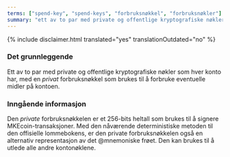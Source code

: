 ```yaml
---
terms: ["spend-key", "spend-keys", "forbruksnøkkel", "forbruksnøkler"]
summary: "ett av to par med private og offentlige kryptografiske nøkler som hver konto har, med en *privat* forbruksnøkkel som brukes til å forbruke eventuelle midler på kontoen"
---
```


{% include disclaimer.html translated="yes" translationOutdated="no" %}
### Det grunnleggende

Ett av to par med private og offentlige kryptografiske nøkler som hver konto har, med en *privat* forbruksnøkkel som brukes til å forbruke eventuelle midler på kontoen.

### Inngående informasjon

Den *private* forbruksnøkkelen er et 256-bits heltall som brukes til å signere MKEcoin-transaksjoner. Med den nåværende deterministiske metoden til den offisielle lommebokens, er den private forbruksnøkkelen også en alternativ representasjon av det @mnemoniske frøet. Den kan brukes til å utlede alle andre kontonøklene.
